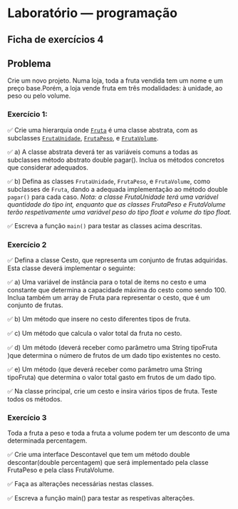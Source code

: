 # Laboratório — programação

## Ficha de exercícios 4

## Problema

Crie um novo projeto. Numa loja, toda a fruta vendida tem um nome e um preço base.Porém, a loja vende fruta em três modalidades: à unidade, ao peso ou pelo volume.

### Exercício 1: 

:white_check_mark: Crie uma hierarquia onde [`Fruta`](https://github.com/Li-hub-san/laboratorio-programacao/blob/main/src/ficha4/Fruta.java) é uma classe abstrata, com as subclasses [`FrutaUnidade`](https://github.com/Li-hub-san/laboratorio-programacao/blob/main/src/ficha4/FrutaUnidade.java), [`FrutaPeso`](https://github.com/Li-hub-san/laboratorio-programacao/blob/main/src/ficha4/FrutaPeso.java), e
[`FrutaVolume`](https://github.com/Li-hub-san/laboratorio-programacao/blob/main/src/ficha4/FrutaVolume.java).

:white_check_mark: a) A classe abstrata deverá ter as variáveis comuns a todas as subclasses
método abstrato double pagar(). Inclua os métodos concretos que considerar adequados.

:white_check_mark: b) Defina as classes `FrutaUnidade`, `FrutaPeso`, e `FrutaVolume`, como subclasses de `Fruta`,
dando a adequada implementação ao método double `pagar()` para cada caso. _Nota: a classe FrutaUnidade terá uma variável quantidade do tipo int, enquanto que as classes FrutaPeso e FrutaVolume terão respetivamente uma variável peso do tipo float e volume do tipo float._

:white_check_mark: Escreva a função `main()` para testar as classes acima descritas.

### Exercício 2
:white_check_mark: Defina a classe Cesto, que representa um conjunto de frutas adquiridas.
Esta classe deverá implementar o seguinte:

:white_check_mark: a) Uma variável de instância para o total de items no cesto e uma constante que determina a capacidade máxima do cesto como sendo 100. Inclua também um array de Fruta para representar o cesto, que é um conjunto de frutas.

:white_check_mark: b) Um método que insere no cesto diferentes tipos de fruta.

:white_check_mark: c) Um método que calcula o valor total da fruta no cesto. 

:white_check_mark: d) Um método (deverá receber como parâmetro uma String tipoFruta )que determina o número de frutos de um dado tipo existentes no cesto.

:white_check_mark: e) Um método (que deverá receber como parâmetro uma String tipoFruta) que determina o valor total gasto em frutos de um dado tipo.

:white_check_mark: Na classe principal, crie um cesto e insira vários tipos de fruta. Teste todos os métodos.

### Exercício 3 

Toda a fruta a peso e toda a fruta a volume podem ter um desconto de uma determinada percentagem. 

:white_check_mark: Crie uma interface Descontavel que tem um método double descontar(double percentagem) que será implementado pela classe FrutaPeso e pela class FrutaVolume.

:white_check_mark: Faça as alterações necessárias nestas classes.

:white_check_mark: Escreva a função main() para testar as respetivas alterações.
